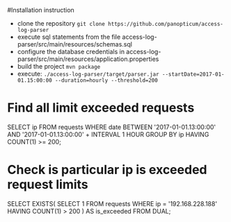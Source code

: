 #Installation instruction
* clone the repository `git clone https://github.com/panopticum/access-log-parser`
* execute sql statements from the file access-log-parser/src/main/resources/schemas.sql
* configure the database credentials in access-log-parser/src/main/resources/application.properties
* build the project `mvn package`
* execute: `./access-log-parser/target/parser.jar --startDate=2017-01-01.15:00:00 --duration=hourly --threshold=200`

# Find all limit exceeded requests
SELECT ip
FROM requests
WHERE date BETWEEN '2017-01-01.13:00:00' AND '2017-01-01.13:00:00' + INTERVAL 1 HOUR
GROUP BY ip
HAVING COUNT(1) >= 200;

# Check is particular ip is exceeded request limits
SELECT EXISTS(
  SELECT 1
  FROM requests
  WHERE ip = '192.168.228.188'
  HAVING COUNT(1) > 200
) AS is_exceeded
FROM DUAL;